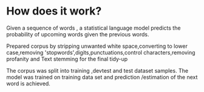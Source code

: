 # How does it work?
Given a sequence of words , a statistical language model predicts the probability of upcoming words given the previous words.

Prepared corpus by stripping unwanted white space,converting to lower case,removing 'stopwords',digits,punctuations,control characters,removing profanity and Text stemming for the final tidy-up

The corpus was split into training ,devtest and test dataset samples. The model was trained on training data set and prediction /estimation of the next word is achieved.




